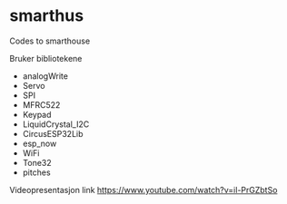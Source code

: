 # smarthus
Codes to smarthouse

Bruker bibliotekene
- analogWrite
- Servo
- SPI
- MFRC522
- Keypad
- LiquidCrystal_I2C  
- CircusESP32Lib
- esp_now
- WiFi
- Tone32
- pitches




Videopresentasjon link
https://www.youtube.com/watch?v=il-PrGZbtSo
